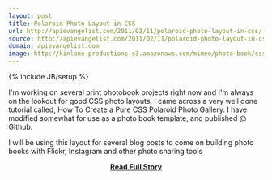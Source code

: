 ```yaml
---
layout: post
title: Polaroid Photo Layout in CSS
url: http://apievangelist.com/2011/02/11/polaroid-photo-layout-in-css/
source: http://apievangelist.com/2011/02/11/polaroid-photo-layout-in-css/
domain: apievangelist.com
image: http://kinlane-productions.s3.amazonaws.com/mimeo/photo-book/css-polaroid-photo-layout.png
---
```

{% include JB/setup %}<p>I'm working on several print photobook projects right now and I'm always on the lookout for good CSS photo layouts.
I came across a very well done tutorial called, How To Create a Pure CSS Polaroid Photo Gallery.
I have modified somewhat for use as a photo book template, and published @ Github.

I will be using this layout for several blog posts to come on building photo books with Flickr, Instagram and other photo sharing tools
</p>
<center><p><a href="http://apievangelist.com/2011/02/11/polaroid-photo-layout-in-css/" style='padding:25px; font-sze:18px; font-weight: bold;'>Read Full Story</a></p></center>
